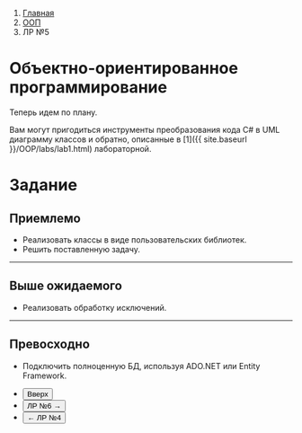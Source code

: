 <ol class="breadcrumb">
  <li class="breadcrumb-item"><a href="{{ site.baseurl }}">Главная</a></li>
  <li class="breadcrumb-item"><a href="{{ site.baseurl }}/OOP/index.html">ООП</a></li>
  <li class="breadcrumb-item active">ЛР №5</li>
</ol>

# Объектно-ориентированное программирование

Теперь идем по плану.

Вам могут пригодиться инструменты преобразования кода C# в UML диаграмму классов и обратно, описанные в [1]({{ site.baseurl }}/OOP/labs/lab1.html) лабораторной.

# Задание

## Приемлемо

* Реализовать классы в виде пользовательских библиотек.
* Решить поставленную задачу.

___

## Выше ожидаемого

* Реализовать обработку исключений.

___

## Превосходно

* Подключить полноценную БД, используя ADO.NET или Entity Framework.


<div class="row">
  <div class="col-lg-12">
   <ul class="list-unstyled">
     <li class="float-end">
       <button type="button" class="btn btn-outline-primary" onclick="window.location.href='#объектно-ориентированное-программирование';">Вверх</button>
     </li>
     <li  class="float-end">
       <button type="button" class="btn btn-primary" onclick="window.location.href='{{ site.baseurl }}/OOP/labs/lab6.html';">ЛР №6 →</button>
     </li>
     <li>
       <button type="button" class="btn btn-primary" onclick="window.location.href='{{ site.baseurl }}/OOP/labs/lab4.html';">← ЛР №4</button>
     </li>
   </ul>
  </div>
</div>